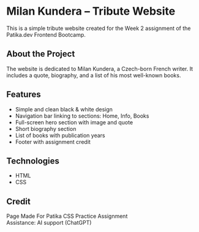 # Milan Kundera – Tribute Website

This is a simple tribute website created for the Week 2 assignment of the Patika.dev Frontend Bootcamp.

## About the Project

The website is dedicated to Milan Kundera, a Czech-born French writer. It includes a quote, biography, and a list of his most well-known books.

## Features

- Simple and clean black & white design  
- Navigation bar linking to sections: Home, Info, Books  
- Full-screen hero section with image and quote  
- Short biography section  
- List of books with publication years  
- Footer with assignment credit

## Technologies

- HTML  
- CSS

## Credit

Page Made For Patika CSS Practice Assignment  
Assistance: AI support (ChatGPT)